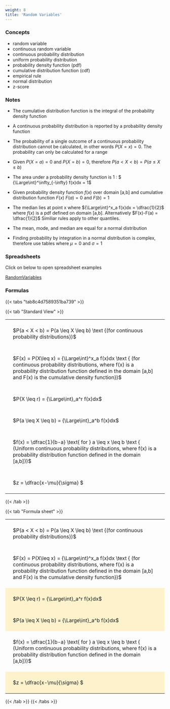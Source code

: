 ```yaml
---
weight: 8
title: 'Random Variables'
---
```



###   Concepts 

 - random variable
 - continuous random variable
 - continuous probability distribution
 - uniform probability distribution
 - probability density function (pdf)
 - cumulative distribution function (cdf)
 - empirical rule
 - normal distribution
 - z-score



###   Notes 

 - The cumulative distribution function is the integral of the probability density function

 - A continuous probability distribution is reported by a probability density function

 - The probability of a single outcome of a continuous probability distribution cannot be calculated, in other words $P(X=x) = 0$.  The probability can only be calculated for a range

 - Given $P(X=a) = 0$ and $P(X=b) = 0$, therefore $P(a < X < b) = P(a \leq X \leq b)$

 - The area under a probability density function is 1 : $ {\Large\int}^\infty_{-\infty} f(x)dx = 1$

 - Given probability density function $f(x)$ over domain [a,b] and cumulative distribution function $F(x)$ $F(a) = 0$ and $F(b) = 1$

 - The median lies at point x where ${\Large\int}^x_a f(x)dx = \dfrac{1}{2}$ where $f(x)$ is a pdf defined on domain [a,b].  Alternatively $F(x)-F(a) = \dfrac{1}{2}$ Similiar rules apply to other quantiles.

 - The mean, mode, and median are equal for a normal distribution
 
 - Finding probability by integration in a normal distribution is complex, therefore use tables where $\mu = 0$ and $\sigma = 1$


###  Spreadsheets  


Click on below to open spreadsheet examples

[RandomVariables](https://github.com/charl-potgieter/AustralianSchoolMaths/raw/main/WebsiteCreator/spreadsheets/RandomVariables.xlsx)

### Formulas
{{< tabs "tab8c4d7589351ba739" >}}

{{< tab "Standard View" >}}

<style type="text/css">
#T_NONE8c4d7589351ba739 th.col_heading {
  text-align: left;
  font-size: 1em;
}
#T_NONE8c4d7589351ba739 td {
  text-align: left;
  font-size: 1em;
  padding: 1.5em;
}
</style>
<table id="T_NONE8c4d7589351ba739">
  <thead>
  </thead>
  <tbody>
    <tr>
      <td id="T_NONE8c4d7589351ba739_row0_col0" class="data row0 col0" >$P(a < X < b) = P(a \leq X \leq b) \text {(for continuous probability distributions})$</td>
    </tr>
    <tr>
      <td id="T_NONE8c4d7589351ba739_row1_col0" class="data row1 col0" >$F(x) = P(X\leq x) = {\Large\int}^x_a f(x)dx \text { (for continuous probability distributions, where f(x) is a probability distribution function defined in the domain [a,b] and F(x) is the cumulative density function})$</td>
    </tr>
    <tr>
      <td id="T_NONE8c4d7589351ba739_row2_col0" class="data row2 col0" >$P(X \leq r) =  {\Large\int}_a^r f(x)dx$</td>
    </tr>
    <tr>
      <td id="T_NONE8c4d7589351ba739_row3_col0" class="data row3 col0" >$P(a \leq X \leq b) =  {\Large\int}_a^b f(x)dx$</td>
    </tr>
    <tr>
      <td id="T_NONE8c4d7589351ba739_row4_col0" class="data row4 col0" >$f(x) = \dfrac{1}{b-a} \text{ for } a \leq x \leq b \text { (Uniform continuous probability distributions, where f(x) is a probability distribution function defined in the domain [a,b]})$</td>
    </tr>
    <tr>
      <td id="T_NONE8c4d7589351ba739_row5_col0" class="data row5 col0" >$z = \dfrac{x-\mu}{\sigma} $</td>
    </tr>
  </tbody>
</table>
{{< /tab >}}

{{< tab "Formula sheet" >}}

<style type="text/css">
#T_FORMULA_SHEET8c4d7589351ba739 th.col_heading {
  text-align: left;
  font-size: 1em;
}
#T_FORMULA_SHEET8c4d7589351ba739 td {
  text-align: left;
  font-size: 1em;
  padding: 1.5em;
}
#T_FORMULA_SHEET8c4d7589351ba739_row0_col0, #T_FORMULA_SHEET8c4d7589351ba739_row1_col0, #T_FORMULA_SHEET8c4d7589351ba739_row4_col0 {
  background-color: rgba(0,0,0,0);
}
#T_FORMULA_SHEET8c4d7589351ba739_row2_col0, #T_FORMULA_SHEET8c4d7589351ba739_row3_col0, #T_FORMULA_SHEET8c4d7589351ba739_row5_col0 {
  background-color: rgba(255,194,10, 0.2);
}
</style>
<table id="T_FORMULA_SHEET8c4d7589351ba739">
  <thead>
  </thead>
  <tbody>
    <tr>
      <td id="T_FORMULA_SHEET8c4d7589351ba739_row0_col0" class="data row0 col0" >$P(a < X < b) = P(a \leq X \leq b) \text {(for continuous probability distributions})$</td>
    </tr>
    <tr>
      <td id="T_FORMULA_SHEET8c4d7589351ba739_row1_col0" class="data row1 col0" >$F(x) = P(X\leq x) = {\Large\int}^x_a f(x)dx \text { (for continuous probability distributions, where f(x) is a probability distribution function defined in the domain [a,b] and F(x) is the cumulative density function})$</td>
    </tr>
    <tr>
      <td id="T_FORMULA_SHEET8c4d7589351ba739_row2_col0" class="data row2 col0" >$P(X \leq r) =  {\Large\int}_a^r f(x)dx$</td>
    </tr>
    <tr>
      <td id="T_FORMULA_SHEET8c4d7589351ba739_row3_col0" class="data row3 col0" >$P(a \leq X \leq b) =  {\Large\int}_a^b f(x)dx$</td>
    </tr>
    <tr>
      <td id="T_FORMULA_SHEET8c4d7589351ba739_row4_col0" class="data row4 col0" >$f(x) = \dfrac{1}{b-a} \text{ for } a \leq x \leq b \text { (Uniform continuous probability distributions, where f(x) is a probability distribution function defined in the domain [a,b]})$</td>
    </tr>
    <tr>
      <td id="T_FORMULA_SHEET8c4d7589351ba739_row5_col0" class="data row5 col0" >$z = \dfrac{x-\mu}{\sigma} $</td>
    </tr>
  </tbody>
</table>
{{< /tab >}}
{{< /tabs >}}
